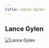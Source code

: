 ```yaml
---
title: Lance Gylen
---
```


Lance Gylen
-----------


![Lance Gylen](/images/stories/saga/gundamzz/persos/lance-gylen.png)


 

